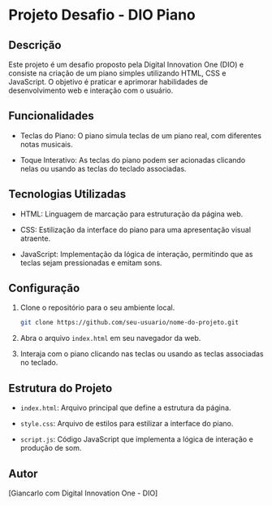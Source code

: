 # Projeto Desafio - DIO Piano

## Descrição

Este projeto é um desafio proposto pela Digital Innovation One (DIO) e consiste na criação de um piano simples utilizando HTML, CSS e JavaScript. O objetivo é praticar e aprimorar habilidades de desenvolvimento web e interação com o usuário.

## Funcionalidades

- Teclas do Piano: O piano simula teclas de um piano real, com diferentes notas musicais.

- Toque Interativo: As teclas do piano podem ser acionadas clicando nelas ou usando as teclas do teclado associadas.

## Tecnologias Utilizadas

- HTML: Linguagem de marcação para estruturação da página web.

- CSS: Estilização da interface do piano para uma apresentação visual atraente.

- JavaScript: Implementação da lógica de interação, permitindo que as teclas sejam pressionadas e emitam sons.

## Configuração

1. Clone o repositório para o seu ambiente local.
   ```bash
   git clone https://github.com/seu-usuario/nome-do-projeto.git
   ```

2. Abra o arquivo `index.html` em seu navegador da web.

3. Interaja com o piano clicando nas teclas ou usando as teclas associadas no teclado.

## Estrutura do Projeto

- `index.html`: Arquivo principal que define a estrutura da página.

- `style.css`: Arquivo de estilos para estilizar a interface do piano.

- `script.js`: Código JavaScript que implementa a lógica de interação e produção de som.

## Autor

[Giancarlo com Digital Innovation One - DIO]
